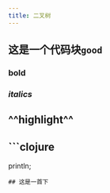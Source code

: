 ```yaml
---
title: 二叉树
---
```


## 这是一个代码块`good`
### **bold**
### _italics_
## ^^highlight^^
## ```clojure
println;
```
## 这是一首下
